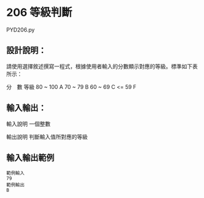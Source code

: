 # 206 等級判斷
PYD206.py
## 設計說明：
請使用選擇敘述撰寫一程式，根據使用者輸入的分數顯示對應的等級。標準如下表所示：

分　數	等級
80 ~ 100	 A
70 ~ 79	 B
60 ~ 69	 C
<= 59	 F

## 輸入輸出：
輸入說明
一個整數

輸出說明
判斷輸入值所對應的等級

## 輸入輸出範例
```
範例輸入
79
範例輸出
B
```
